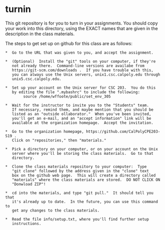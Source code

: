 # turnin

This git repository is for you to turn in your assignments.  You should
copy your work into this directory, using the EXACT names that are given
in the description in the class materials.

The steps to get set up on github for this class are as follows:

    *  Go to the URL that was given to you, and accept the assignment.  

    *  (Optional)  Install the "git" tools on your computer, if they're
       not already there.  Command-line versions are availabe from
       https://git-scm.com/downloads .  If you have trouble with this,
       you can always use the Unix servers, unix1.csc.calpoly.edu through
       unix5.csc.calpoly.edu.

    *  Set up your account on the Unix server for CSC 203.  You do this
       by editing the file ".mybashrc" to include the following:
            source /home/wffoote/public/set_env_305

    *  Wait for the instructor to invite you to the "Students" team.
       If necessary, remind them, and maybe mention that you should be
       listed as an "outside ollaborator."  When you've been invited, 
       you'll get an e-mail, and an "accept information" link will be 
       available at the organization homepage.  Accept the invitation.

    *  Go to the organization homepage, https://github.com/CalPolyCPE203-S19 .
       Click on "repositories," then "materials."

    *  Pick a directory on your computer, or on your account on the Unix
       server where you'll be storing the class materials.  Go to that
       directory.  
       
    *  Clone the class materials repository to your computer:  Type
       "git clone" followed by the address given in the "clone" text
       box on the github web page.  This will create a directory called
       "materials" where the class materials are stored.  DO NOT CLICK ON 
       "Donwload ZIP"!

    *  cd into the materials, and type "git pull."  It should tell you that
       it's already up to date.  In the future, you can use this command to
       get any changes to the class materials.

    *  Read the file info/setup.txt, where you'll find further setup
       instructions.

